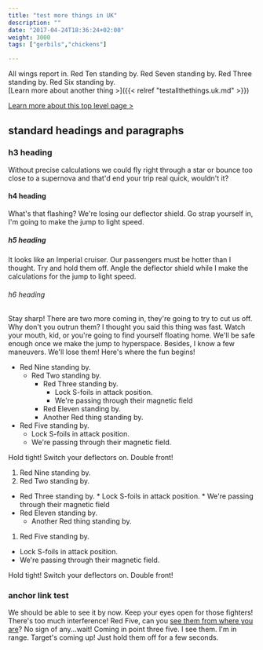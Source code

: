 ```yaml
---
title: "test more things in UK"
description: ""
date: "2017-04-24T18:36:24+02:00"
weight: 3000
tags: ["gerbils","chickens"]

---
```


All wings report in. Red Ten standing by. Red Seven standing by. Red Three standing by. Red Six standing by.  
[Learn more about another thing &gt;]({{< relref "testallthethings.uk.md" >}})

[Learn more about this top level page &gt;](/test)
<!--more-->

## standard headings and paragraphs

### h3 heading

Without precise calculations we could fly right through a star or bounce too close to a supernova and that'd end your trip real quick, wouldn't it?

#### h4 heading

What's that flashing? We're losing our deflector shield. Go strap yourself in, I'm going to make the jump to light speed.

##### h5 heading

It looks like an Imperial cruiser. Our passengers must be hotter than I thought. Try and hold them off. Angle the deflector shield while I make the calculations for the jump to light speed.

###### h6 heading

Stay sharp! There are two more coming in, they're going to try to cut us off. Why don't you outrun them? I thought you said this thing was fast. Watch your mouth, kid, or you're going to find yourself floating home. We'll be safe enough once we make the jump to hyperspace. Besides, I know a few maneuvers. We'll lose them! Here's where the fun begins!



* Red Nine standing by.
  * Red Two standing by.
      * Red Three standing by.
          * Lock S-foils in attack position.
          * We're passing through their magnetic field
      * Red Eleven standing by.
      * Another Red thing standing by.
* Red Five standing by.
  * Lock S-foils in attack position.
  * We're passing through their magnetic field.

Hold tight! Switch your deflectors on. Double front!

1. Red Nine standing by.
1.  Red Two standing by.
  * Red Three standing by.
        * Lock S-foils in attack position.
        * We're passing through their magnetic field
  * Red Eleven standing by.
      * Another Red thing standing by.
1. Red Five standing by.
  * Lock S-foils in attack position.
  * We're passing through their magnetic field.

Hold tight! Switch your deflectors on. Double front!

### anchor link test

We should be able to see it by now. Keep your eyes open for those fighters! There's too much interference! Red Five, can you [see them from where you are](#standard-headings-and-paragraphs)? No sign of any...wait! Coming in point three five. I see them. I'm in range. Target's coming up! Just hold them off for a few seconds.
